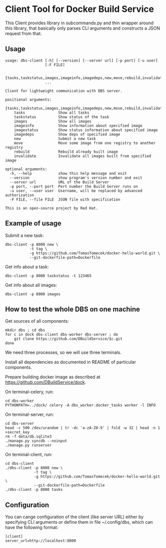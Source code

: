 Client Tool for Docker Build Service
====================================

This Client provides library in subcommands.py and thin wrapper around this
library, that basically only parses CLI arguments and constructs a JSON
request from that.


Usage
-----

    usage: dbs-client [-h] [--version] [--server url] [-p port] [-u user]
                      [-F FILE]

                      {tasks,taskstatus,images,imageinfo,imagedeps,new,move,rebuild,invalidate}
                      ...

    Client for lightweight communication with DBS server.

    positional arguments:
      {tasks,taskstatus,images,imageinfo,imagedeps,new,move,rebuild,invalidate}
        tasks               Show all tasks
        taskstatus          Show status of the task
        images              Show all images
        imageinfo           Show information about specified image
        imagestatus         Show status information about specified image
        imagedeps           Show deps of specified image
        new                 Submit a new task
        move                Move some image from one registry to another registry
        rebuild             Rebuild already built image
        invalidate          Invalidate all images built from specified image

    optional arguments:
      -h, --help            show this help message and exit
      --version             show program's version number and exit
      --server url          URL of the Build Server
      -p port, --port port  Port number the Build Server runs on
      -u user, --user user  Username, will be replaced by advanced authorization
      -F FILE, --file FILE  JSON file with specification

    This is an open-source project by Red Hat.


Example of usage
----------------

Submit a new task:

    dbs-client -p 8000 new \
               -t tag \
               -g https://github.com/TomasTomecek/docker-hello-world.git \
               --git-dockerfile-path=Dockerfile

Get info about a task:

    dbs-client -p 8000 taskstatus -t 123465

Get info about all images:

    dbs-client -p 8000 images


How to test the whole DBS on one machine
----------------------------------------

Get sources of all components:

    mkdir dbs ; cd dbs
    for c in dock dbs-client dbs-worker dbs-server ; do
        git clone https://github.com/DBuildService/$c.git
    done

We need three processes, so we will use three terminals.

Install all dependencies as documented in README of particular components.

Prepare building docker image as described at https://github.com/DBuildService/dock.

On terminal-celery, run:

    cd dbs-worker
    PYTHONPATH=../dock/ celery -A dbs_worker.docker_tasks worker -l INFO

On terminal-server, run:

    cd dbs-server
    head -c 500 /dev/urandom | tr -dc 'a-zA-Z0-9' | fold -w 32 | head -n 1 >secret_key
    rm -f data/db.sqlite3
    ./manage.py syncdb --noinput
    ./manage.py runserver

On terminal-client, run:

    cd dbs-client
    ./dbs-client -p 8000 new \
                 -t tag \
                 -g https://github.com/TomasTomecek/docker-hello-world.git \
                 --git-dockerfile-path=Dockerfile
    ./dbs-client -p 8000 tasks


Configuration
-------------

You can cange configuration of the client (like server URL) either
by specifying CLI arguments or define them in file ~/.config/dbs,
which can have the following format:

    [client]
    server_url=http://localhost:8000

